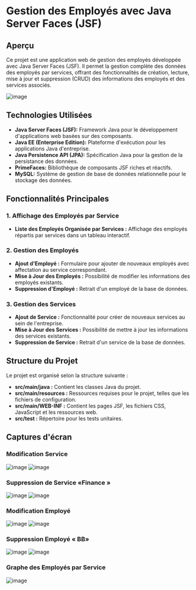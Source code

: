# Gestion des Employés avec Java Server Faces (JSF)

## Aperçu

Ce projet est une application web de gestion des employés développée avec Java Server Faces (JSF). Il permet la gestion complète des données des employés par services, offrant des fonctionnalités de création, lecture, mise à jour et suppression (CRUD) des informations des employés et des services associés.

![image](https://github.com/BasmaGd/tp-JSF/assets/118211411/e3803130-9756-49e4-87c0-ddfd1a3e73e8)

## Technologies Utilisées

- **Java Server Faces (JSF):** Framework Java pour le développement d'applications web basées sur des composants.
- **Java EE (Enterprise Edition):** Plateforme d'exécution pour les applications Java d'entreprise.
- **Java Persistence API (JPA):** Spécification Java pour la gestion de la persistance des données.
- **PrimeFaces:** Bibliothèque de composants JSF riches et réactifs.
- **MySQL:** Système de gestion de base de données relationnelle pour le stockage des données.

## Fonctionnalités Principales

### 1. Affichage des Employés par Service

- **Liste des Employés Organisée par Services :** Affichage des employés répartis par services dans un tableau interactif.

### 2. Gestion des Employés

- **Ajout d'Employé :** Formulaire pour ajouter de nouveaux employés avec affectation au service correspondant.
- **Mise à Jour des Employés :** Possibilité de modifier les informations des employés existants.
- **Suppression d'Employé :** Retrait d'un employé de la base de données.

### 3. Gestion des Services

- **Ajout de Service :** Fonctionnalité pour créer de nouveaux services au sein de l'entreprise.
- **Mise à Jour des Services :** Possibilité de mettre à jour les informations des services existants.
- **Suppression de Service :** Retrait d'un service de la base de données.

## Structure du Projet

Le projet est organisé selon la structure suivante :

- **src/main/java :** Contient les classes Java du projet.
- **src/main/resources :** Ressources requises pour le projet, telles que les fichiers de configuration.
- **src/main/WEB-INF :** Contient les pages JSF, les fichiers CSS, JavaScript et les ressources web.
- **src/test :** Répertoire pour les tests unitaires.

## Captures d'écran
### Modification Service
![image](https://github.com/BasmaGd/tp-JSF/assets/118211411/27dac8dd-e55a-4613-8929-7abbe199dadf)
![image](https://github.com/BasmaGd/tp-JSF/assets/118211411/bfb0a6e5-d09c-4625-80c4-d0a4a5149ded)
### Suppression de Service «Finance »
![image](https://github.com/BasmaGd/tp-JSF/assets/118211411/be512d20-c507-446c-8abe-d37db9f7072a)
![image](https://github.com/BasmaGd/tp-JSF/assets/118211411/23baa087-7d8d-4359-8ea6-d72a96de3875)

### Modification Employé
![image](https://github.com/BasmaGd/tp-JSF/assets/118211411/f6090865-eaf3-4bfb-aace-eff215ee3682)
![image](https://github.com/BasmaGd/tp-JSF/assets/118211411/82d90102-6894-44de-981d-26d2ec95b0d1)
### Suppression Employé « BB»
![image](https://github.com/BasmaGd/tp-JSF/assets/118211411/eaef343b-569f-4678-9728-3cb704c2a5e8)
![image](https://github.com/BasmaGd/tp-JSF/assets/118211411/f8b1c9e8-821d-40d2-a15a-b07b8d85595a)

### Graphe des Employés par Service
![image](https://github.com/BasmaGd/tp-JSF/assets/118211411/a12ffdc7-e75e-402a-b0e6-1728acc1171d)
